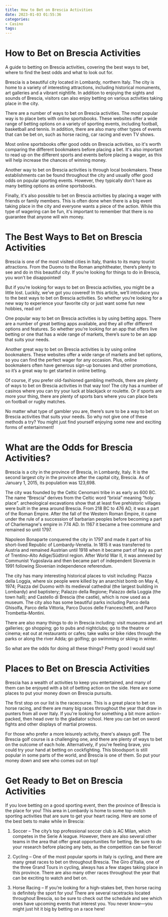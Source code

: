 ```yaml
---
title: How to Bet on Brescia Activities
date: 2023-01-03 01:55:36
categories:
- Casino
tags:
---
```



#  How to Bet on Brescia Activities

A guide to betting on Brescia activities, covering the best ways to bet, where to find the best odds and what to look out for.

Brescia is a beautiful city located in Lombardy, northern Italy. The city is home to a variety of interesting attractions, including historical monuments, art galleries and a vibrant nightlife. In addition to enjoying the sights and sounds of Brescia, visitors can also enjoy betting on various activities taking place in the city.

There are a number of ways to bet on Brescia activities. The most popular way is to place bets with online sportsbooks. These websites offer a wide range of betting options on a variety of sporting events, including football, basketball and tennis. In addition, there are also many other types of events that can be bet on, such as horse racing, car racing and even TV shows.

Most online sportsbooks offer good odds on Brescia activities, so it's worth comparing the different bookmakers before placing a bet. It's also important to read up on the different sports and events before placing a wager, as this will help increase the chances of winning money.

Another way to bet on Brescia activities is through local bookmakers. These establishments can be found throughout the city and usually offer good odds on popular sporting events. However, they typically don't have as many betting options as online sportsbooks.

Finally, it's also possible to bet on Brescia activities by placing a wager with friends or family members. This is often done when there is a big event taking place in the city and everyone wants a piece of the action. While this type of wagering can be fun, it's important to remember that there is no guarantee that anyone will win money.

#  The Best Ways to Bet on Brescia Activities 

Brescia is one of the most visited cities in Italy, thanks to its many tourist attractions. From the Duomo to the Roman amphitheater, there’s plenty to see and do in this beautiful city. If you’re looking for things to do in Brescia, you won’t be disappointed!

But if you’re looking for ways to bet on Brescia activities, you might be a little lost. Luckily, we’ve got you covered! In this article, we’ll introduce you to the best ways to bet on Brescia activities. So whether you’re looking for a new way to experience your favorite city or just want some fun new hobbies, read on!

One popular way to bet on Brescia activities is by using betting apps. There are a number of great betting apps available, and they all offer different options and features. So whether you’re looking for an app that offers live betting or one that has a wide range of markets, there’s sure to be an app that suits your needs.

Another great way to bet on Brescia activities is by using online bookmakers. These websites offer a wide range of markets and bet options, so you can find the perfect wager for any occasion. Plus, online bookmakers often have generous sign-up bonuses and other promotions, so it’s a great way to get started in online betting.

Of course, if you prefer old-fashioned gambling methods, there are plenty of ways to bet on Brescia activities in that way too! The city has a number of casinos where you can try your luck at blackjack or roulette. Or if sports are more your thing, there are plenty of sports bars where you can place bets on football or rugby matches.

No matter what type of gambler you are, there’s sure to be a way to bet on Brescia activities that suits your needs. So why not give one of these methods a try? You might just find yourself enjoying some new and exciting forms of entertainment!

#  What are the Odds for Brescia Activities? 

Brescia is a city in the province of Brescia, in Lombardy, Italy. It is the second largest city in the province after the capital city, Brescia. As of January 1, 2015, its population was 123,698.

The city was founded by the Celtic Cenomani tribe in as early as 600 BC. The name “Brescia” derives from the Celtic word “brixia” meaning “holy place”. archeological excavations show that at least five prehistoric villages were built in the area around Brescia. From 218 BC to 476 AD, it was a part of the Roman Empire. After the fall of the Western Roman Empire, it came under the rule of a succession of barbarian peoples before becoming a part of Charlemagne's empire in 774 AD. In 1167 it became a free commune and remained so until 1797.

Napoleon Bonaparte conquered the city in 1797 and made it part of his short-lived Republic of Lombardy-Venetia. In 1815 it was transferred to Austria and remained Austrian until 1918 when it became part of Italy as part of Trentino-Alto Adige/Südtirol region. After World War II, it was annexed by Communist Yugoslavia and then became part of independent Slovenia in 1991 following Slovenian independence referendum.

The city has many interesting historical places to visit including: Piazza della Loggia, where six people were killed by an anarchist bomb on May 4, 1974; Piazza del Duomo with its medieval cathedral (the largest building in Lombardy) and baptistery; Palazzo della Regione; Palazzo della Loggia (the town hall); and Castello di Brescia (the castle), which is now used as a museum. The city also has some beautiful parks including Parco della Ghisolfa, Parco della Vittoria, Parco Ducos delle Franceschetti, and Parco Trombetta-Montini.

There are also many things to do in Brescia including: visit museums and art galleries; go shopping; go to pubs and nightclubs; go to the theatre or cinema; eat out at restaurants or cafes; take walks or bike rides through the parks or along the river Adda; go golfing; go swimming or skiing in winter.

So what are the odds for doing all these things? Pretty good I would say!

#  Places to Bet on Brescia Activities 
Brescia has a wealth of activities to keep you entertained, and many of them can be enjoyed with a bit of betting action on the side. Here are some places to put your money down on Brescia pursuits.

The first stop on our list is the racecourse. This is a great place to bet on horse racing, and there are many big races throughout the year that draw in punters from all over Italy. If you're looking for something a bit more action-packed, then head over to the gladiator school. Here you can bet on sword fights and other displays of martial prowess.

For those who prefer a more leisurely activity, there's always golf. The Brescia golf course is a challenging one, and there are plenty of ways to bet on the outcome of each hole. Alternatively, if you're feeling brave, you could try your hand at betting on cockfighting. This bloodsport is still popular in some parts of the world, and Brescia is one of them. So put your money down and see who comes out on top!

#  Get Ready to Bet on Brescia Activities

If you love betting on a good sporting event, then the province of Brescia is the place for you! This area in Lombardy is home to some top-notch sporting activities that are sure to get your heart racing. Here are some of the best bets to make while in Brescia:

1. Soccer – The city’s top professional soccer club is AC Milan, which competes in the Serie A league. However, there are also several other teams in the area that offer great opportunities for betting. Be sure to do your research before placing any bets, as the competition can be fierce!

2. Cycling – One of the most popular sports in Italy is cycling, and there are many great races to bet on throughout Brescia. The Giro d’Italia, one of the three Grand Tours in cycling, always has a few stages taking place in this province. There are also many other races throughout the year that can be exciting to watch and bet on.

3. Horse Racing – If you’re looking for a high-stakes bet, then horse racing is definitely the sport for you! There are several racetracks located throughout Brescia, so be sure to check out the schedule and see which ones have upcoming events that interest you. You never know—you might just hit it big by betting on a race here!